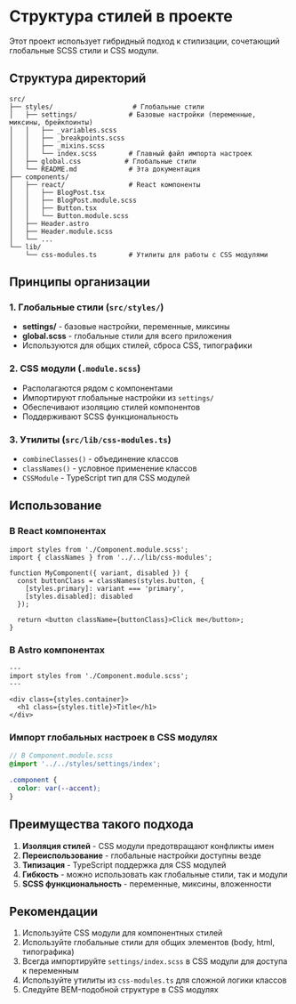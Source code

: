 # Структура стилей в проекте

Этот проект использует гибридный подход к стилизации, сочетающий глобальные SCSS стили и CSS модули.

## Структура директорий

```
src/
├── styles/                    # Глобальные стили
│   ├── settings/             # Базовые настройки (переменные, миксины, брейкпоинты)
│   │   ├── _variables.scss
│   │   ├── _breakpoints.scss
│   │   ├── _mixins.scss
│   │   └── index.scss        # Главный файл импорта настроек
│   ├── global.css           # Глобальные стили
│   └── README.md             # Эта документация
├── components/
│   ├── react/                # React компоненты
│   │   ├── BlogPost.tsx
│   │   ├── BlogPost.module.scss
│   │   ├── Button.tsx
│   │   └── Button.module.scss
│   ├── Header.astro
│   ├── Header.module.scss
│   └── ...
└── lib/
    └── css-modules.ts        # Утилиты для работы с CSS модулями
```

## Принципы организации

### 1. Глобальные стили (`src/styles/`)
- **settings/** - базовые настройки, переменные, миксины
- **global.scss** - глобальные стили для всего приложения
- Используются для общих стилей, сброса CSS, типографики

### 2. CSS модули (`.module.scss`)
- Располагаются рядом с компонентами
- Импортируют глобальные настройки из `settings/`
- Обеспечивают изоляцию стилей компонентов
- Поддерживают SCSS функциональность

### 3. Утилиты (`src/lib/css-modules.ts`)
- `combineClasses()` - объединение классов
- `classNames()` - условное применение классов
- `CSSModule` - TypeScript тип для CSS модулей

## Использование

### В React компонентах

```tsx
import styles from './Component.module.scss';
import { classNames } from '../../lib/css-modules';

function MyComponent({ variant, disabled }) {
  const buttonClass = classNames(styles.button, {
    [styles.primary]: variant === 'primary',
    [styles.disabled]: disabled
  });

  return <button className={buttonClass}>Click me</button>;
}
```

### В Astro компонентах

```astro
---
import styles from './Component.module.scss';
---

<div class={styles.container}>
  <h1 class={styles.title}>Title</h1>
</div>
```

### Импорт глобальных настроек в CSS модулях

```scss
// В Component.module.scss
@import '../../styles/settings/index';

.component {
  color: var(--accent);
}
```

## Преимущества такого подхода

1. **Изоляция стилей** - CSS модули предотвращают конфликты имен
2. **Переиспользование** - глобальные настройки доступны везде
3. **Типизация** - TypeScript поддержка для CSS модулей
4. **Гибкость** - можно использовать как глобальные стили, так и модули
5. **SCSS функциональность** - переменные, миксины, вложенности

## Рекомендации

1. Используйте CSS модули для компонентных стилей
2. Используйте глобальные стили для общих элементов (body, html, типографика)
3. Всегда импортируйте `settings/index.scss` в CSS модули для доступа к переменным
4. Используйте утилиты из `css-modules.ts` для сложной логики классов
5. Следуйте BEM-подобной структуре в CSS модулях 
